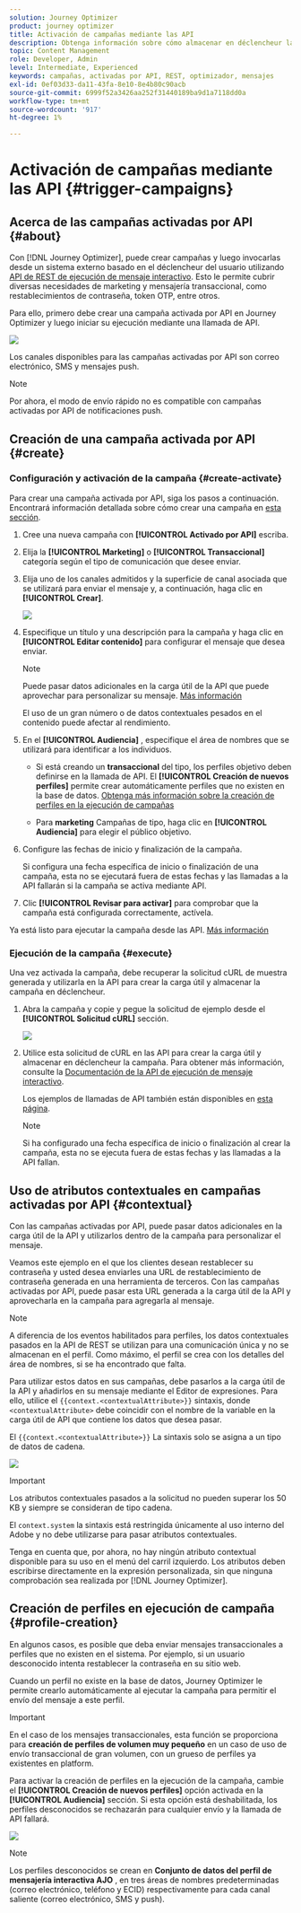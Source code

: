 ```yaml
---
solution: Journey Optimizer
product: journey optimizer
title: Activación de campañas mediante las API
description: Obtenga información sobre cómo almacenar en déclencheur las campañas mediante las API de Journey Optimizer
topic: Content Management
role: Developer, Admin
level: Intermediate, Experienced
keywords: campañas, activadas por API, REST, optimizador, mensajes
exl-id: 0ef03d33-da11-43fa-8e10-8e4b80c90acb
source-git-commit: 6999f52a3426aa252f31440189ba9d1a7118dd0a
workflow-type: tm+mt
source-wordcount: '917'
ht-degree: 1%

---
```


# Activación de campañas mediante las API {#trigger-campaigns}

## Acerca de las campañas activadas por API {#about}

Con [!DNL Journey Optimizer], puede crear campañas y luego invocarlas desde un sistema externo basado en el déclencheur del usuario utilizando [API de REST de ejecución de mensaje interactivo](https://developer.adobe.com/journey-optimizer-apis/references/messaging/#tag/execution). Esto le permite cubrir diversas necesidades de marketing y mensajería transaccional, como restablecimientos de contraseña, token OTP, entre otros.

Para ello, primero debe crear una campaña activada por API en Journey Optimizer y luego iniciar su ejecución mediante una llamada de API.

![](../rn/assets/do-not-localize/api-triggered.gif)

Los canales disponibles para las campañas activadas por API son correo electrónico, SMS y mensajes push.

>[!NOTE]
>
>Por ahora, el modo de envío rápido no es compatible con campañas activadas por API de notificaciones push.

## Creación de una campaña activada por API {#create}

### Configuración y activación de la campaña {#create-activate}

Para crear una campaña activada por API, siga los pasos a continuación. Encontrará información detallada sobre cómo crear una campaña en [esta sección](create-campaign.md).

1. Cree una nueva campaña con **[!UICONTROL Activado por API]** escriba.

1. Elija la **[!UICONTROL Marketing]** o **[!UICONTROL Transaccional]** categoría según el tipo de comunicación que desee enviar.

1. Elija uno de los canales admitidos y la superficie de canal asociada que se utilizará para enviar el mensaje y, a continuación, haga clic en **[!UICONTROL Crear]**.

   ![](assets/api-triggered-type.png)

1. Especifique un título y una descripción para la campaña y haga clic en **[!UICONTROL Editar contenido]** para configurar el mensaje que desea enviar.

   >[!NOTE]
   >
   >Puede pasar datos adicionales en la carga útil de la API que puede aprovechar para personalizar su mensaje. [Más información](#contextual)
   >
   >El uso de un gran número o de datos contextuales pesados en el contenido puede afectar al rendimiento.

1. En el **[!UICONTROL Audiencia]** , especifique el área de nombres que se utilizará para identificar a los individuos.

   * Si está creando un **transaccional** del tipo, los perfiles objetivo deben definirse en la llamada de API. El **[!UICONTROL Creación de nuevos perfiles]** permite crear automáticamente perfiles que no existen en la base de datos. [Obtenga más información sobre la creación de perfiles en la ejecución de campañas](#profile-creation)

   * Para **marketing** Campañas de tipo, haga clic en **[!UICONTROL Audiencia]** para elegir el público objetivo.

1. Configure las fechas de inicio y finalización de la campaña.

   Si configura una fecha específica de inicio o finalización de una campaña, esta no se ejecutará fuera de estas fechas y las llamadas a la API fallarán si la campaña se activa mediante API.

1. Clic **[!UICONTROL Revisar para activar]** para comprobar que la campaña está configurada correctamente, actívela.

Ya está listo para ejecutar la campaña desde las API. [Más información](#execute)

### Ejecución de la campaña {#execute}

Una vez activada la campaña, debe recuperar la solicitud cURL de muestra generada y utilizarla en la API para crear la carga útil y almacenar la campaña en déclencheur.

1. Abra la campaña y copie y pegue la solicitud de ejemplo desde el **[!UICONTROL Solicitud cURL]** sección.

   ![](assets/api-triggered-curl.png)

1. Utilice esta solicitud de cURL en las API para crear la carga útil y almacenar en déclencheur la campaña. Para obtener más información, consulte la [Documentación de la API de ejecución de mensaje interactivo](https://developer.adobe.com/journey-optimizer-apis/references/messaging/#tag/execution).


   Los ejemplos de llamadas de API también están disponibles en [esta página](https://developer.adobe.com/journey-optimizer-apis/references/messaging-samples/).

   >[!NOTE]
   >
   >Si ha configurado una fecha específica de inicio o finalización al crear la campaña, esta no se ejecuta fuera de estas fechas y las llamadas a la API fallan.

## Uso de atributos contextuales en campañas activadas por API {#contextual}

Con las campañas activadas por API, puede pasar datos adicionales en la carga útil de la API y utilizarlos dentro de la campaña para personalizar el mensaje.

Veamos este ejemplo en el que los clientes desean restablecer su contraseña y usted desea enviarles una URL de restablecimiento de contraseña generada en una herramienta de terceros. Con las campañas activadas por API, puede pasar esta URL generada a la carga útil de la API y aprovecharla en la campaña para agregarla al mensaje.

>[!NOTE]
>
>A diferencia de los eventos habilitados para perfiles, los datos contextuales pasados en la API de REST se utilizan para una comunicación única y no se almacenan en el perfil. Como máximo, el perfil se crea con los detalles del área de nombres, si se ha encontrado que falta.

Para utilizar estos datos en sus campañas, debe pasarlos a la carga útil de la API y añadirlos en su mensaje mediante el Editor de expresiones. Para ello, utilice el `{{context.<contextualAttribute>}}` sintaxis, donde `<contextualAttribute>` debe coincidir con el nombre de la variable en la carga útil de API que contiene los datos que desea pasar.

El `{{context.<contextualAttribute>}}` La sintaxis solo se asigna a un tipo de datos de cadena.

![](assets/api-triggered-context.png)


>[!IMPORTANT]
>
>Los atributos contextuales pasados a la solicitud no pueden superar los 50 KB y siempre se consideran de tipo cadena.
>
>El `context.system` la sintaxis está restringida únicamente al uso interno del Adobe y no debe utilizarse para pasar atributos contextuales.

Tenga en cuenta que, por ahora, no hay ningún atributo contextual disponible para su uso en el menú del carril izquierdo. Los atributos deben escribirse directamente en la expresión personalizada, sin que ninguna comprobación sea realizada por [!DNL Journey Optimizer].

## Creación de perfiles en ejecución de campaña {#profile-creation}

En algunos casos, es posible que deba enviar mensajes transaccionales a perfiles que no existen en el sistema. Por ejemplo, si un usuario desconocido intenta restablecer la contraseña en su sitio web.

Cuando un perfil no existe en la base de datos, Journey Optimizer le permite crearlo automáticamente al ejecutar la campaña para permitir el envío del mensaje a este perfil.

>[!IMPORTANT]
>
>En el caso de los mensajes transaccionales, esta función se proporciona para **creación de perfiles de volumen muy pequeño** en un caso de uso de envío transaccional de gran volumen, con un grueso de perfiles ya existentes en platform.

Para activar la creación de perfiles en la ejecución de la campaña, cambie el **[!UICONTROL Creación de nuevos perfiles]** opción activada en la **[!UICONTROL Audiencia]** sección. Si esta opción está deshabilitada, los perfiles desconocidos se rechazarán para cualquier envío y la llamada de API fallará.

![](assets/api-triggered-create-profile.png)

>[!NOTE]
>
>Los perfiles desconocidos se crean en **Conjunto de datos del perfil de mensajería interactiva AJO** , en tres áreas de nombres predeterminadas (correo electrónico, teléfono y ECID) respectivamente para cada canal saliente (correo electrónico, SMS y push).
